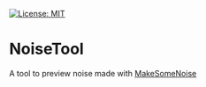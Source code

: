 [![License: MIT](https://img.shields.io/badge/License-MIT-yellow.svg)](https://opensource.org/licenses/MIT)

# NoiseTool
A tool to preview noise made with [MakeSomeNoise](https://github.com/tommyettinger/make-some-noise)
